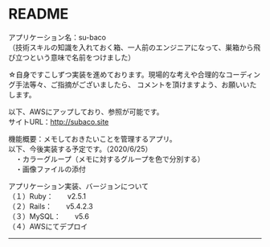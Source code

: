 # README
アプリケーション名：su-baco <br />
（技術スキルの知識を入れておく箱、一人前のエンジニアになって、巣箱から飛び立つという意味で名前をつけました）

☆自身ですこしずつ実装を進めております。現場的な考えや合理的なコーディング手法等々、ご指摘がございましたら、
コメントを頂けますよう、お願いいたします。

以下、AWSにアップしており、参照が可能です。 <br />
サイトURL：http://subaco.site  <br />

機能概要：メモしておきたいことを管理するアプリ。 <br />
以下、今後実装する予定です。（2020/6/25） <br />
　・カラーグループ（メモに対するグループを色で分別する） <br />
　・画像ファイルの添付 <br />

アプリケーション実装、バージョンについて <br />
（１）Ruby：　　v2.5.1  <br />
（２）Rails：　　v5.4.2.3 <br />
（３）MySQL：　　v5.6 <br />
（４）AWSにてデプロイ <br />


----------------------------
